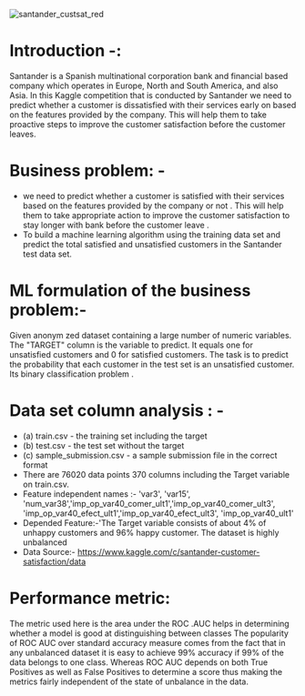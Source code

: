 
![santander_custsat_red](https://user-images.githubusercontent.com/57909909/156934209-83684c1e-b29d-4188-9b1b-9af15eee9495.png)

# Introduction -:
Santander is a Spanish multinational corporation bank and financial based company which operates in Europe, North and South America, and also Asia. In this Kaggle competition that is conducted by Santander we need to predict whether a customer is dissatisfied with their services early on based on the features provided by the company. This will help them to take proactive steps to improve the customer satisfaction before the customer leaves.
# Business problem: -
- we need to predict whether a customer is satisfied with their services  based on the features provided by the company or not . This will help them to take appropriate action  to improve the customer satisfaction  to stay longer with bank  before the customer leave .
- To build a machine learning algorithm using the training data set and predict the total satisfied and unsatisfied customers in the Santander test data set.

# ML formulation of the business problem:-
Given anonym zed dataset containing a large number of numeric variables. The "TARGET" column is the variable to predict. It equals one for unsatisfied customers and 0 for satisfied customers.
The task is to predict the probability that each customer in the test set is an unsatisfied customer. Its binary classification problem .
# Data set column analysis : -
- (a)	train.csv - the training set including the target
- (b)	test.csv - the test set without the target
- (c)	sample_submission.csv - a sample submission file in the correct format
- There are 76020 data points 370 columns including the Target variable on train.csv.
- Feature independent names  :- 'var3', 'var15', 'num_var38','imp_op_var40_comer_ult1','imp_op_var40_comer_ult3', 'imp_op_var40_efect_ult1','imp_op_var40_efect_ult3', 'imp_op_var40_ult1'
- Depended Feature:-'The Target variable consists of about 4% of unhappy customers and 96% happy customer. The dataset is highly unbalanced
- Data Source:- https://www.kaggle.com/c/santander-customer-satisfaction/data
# Performance metric:
The metric used here is the area under the ROC .AUC helps in determining whether a model is good at distinguishing between classes The popularity of ROC AUC over standard accuracy measure comes from the fact that in any unbalanced dataset it is easy to achieve 99% accuracy if 99% of the data belongs to one class. Whereas ROC AUC depends on both True Positives as well as False Positives to determine a score thus making the metrics fairly independent of the state of unbalance in the data.
